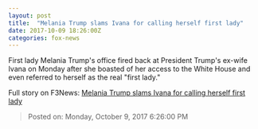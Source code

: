 ```yaml
---
layout: post
title:  "Melania Trump slams Ivana for calling herself first lady"
date: 2017-10-09 18:26:00Z
categories: fox-news
---
```


First lady Melania Trump's office fired back at President Trump's ex-wife Ivana on Monday after she boasted of her access to the White House and even referred to herself as the real "first lady."


Full story on F3News: [Melania Trump slams Ivana for calling herself first lady](http://www.f3nws.com/n/WkztD)

> Posted on: Monday, October 9, 2017 6:26:00 PM
